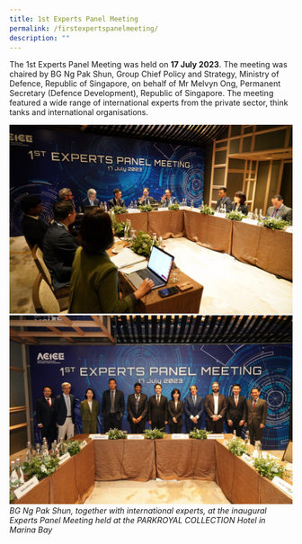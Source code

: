 ```yaml
---
title: 1st Experts Panel Meeting
permalink: /firstexpertspanelmeeting/
description: ""
---
```

The 1st Experts Panel Meeting was held on **17 July 2023**. The meeting was chaired by BG Ng Pak Shun, Group Chief Policy and Strategy, Ministry of Defence, Republic of Singapore, on behalf of Mr Melvyn Ong, Permanent Secretary (Defence Development), Republic of Singapore. The meeting featured a wide range of international experts from the private sector, think tanks and international organisations.

![](/images/experts1.jpg)
<br>
![](/images/experts2.jpg)
*BG Ng Pak Shun, together with international experts, at the inaugural Experts Panel Meeting held at the PARKROYAL COLLECTION Hotel in Marina Bay*